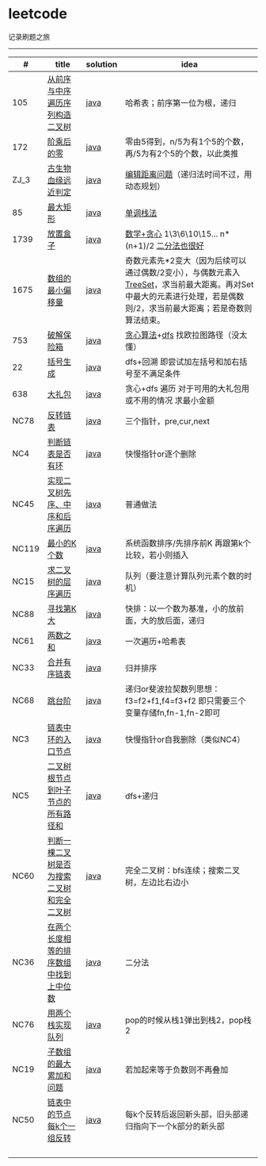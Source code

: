# leetcode
记录刷题之旅

------

| #     | title                                                        | solution                                                     | idea                                                         |
| ----- | ------------------------------------------------------------ | ------------------------------------------------------------ | ------------------------------------------------------------ |
| 105   | [从前序与中序遍历序列构造二叉树](https://leetcode-cn.com/leetbook/read/bytedance-c01/eiqm25/) | [java](https://github.com/caskr/leetcode/blob/main/java/LC_105.java) | 哈希表；前序第一位为根，递归                                 |
| 172   | [阶乘后的零](https://leetcode-cn.com/leetbook/read/bytedance-c01/ei6om6/) | [java](https://github.com/caskr/leetcode/blob/main/java/LC_172.java) | 零由5得到，n/5为有1个5的个数，再/5为有2个5的个数，以此类推   |
| ZJ_3  | [古生物血缘远近判定](https://leetcode-cn.com/leetbook/read/bytedance-c01/eug83v/) | [java](https://github.com/caskr/leetcode/blob/main/java/ZJ_3.java) | [编辑距离问题](https://www.jianshu.com/p/a617d20162cf)（递归法时间不过，用动态规划） |
| 85    | [最大矩形](https://leetcode-cn.com/leetbook/read/bytedance-c01/eik5p2/) | [java](https://github.com/caskr/leetcode/blob/main/java/LC_85.java) | [单调栈法](https://blog.csdn.net/ailinyingai/article/details/100534563) |
| 1739  | [放置盒子](https://leetcode-cn.com/leetbook/read/bytedance-c01/eikfoc/) | [java](https://github.com/caskr/leetcode/blob/main/java/LC_1739.java) | [数学+贪心](https://blog.csdn.net/chenbb1989/article/details/113133278) 1\3\6\10\15\... n*(n+1)/2 [二分法也很好](https://blog.csdn.net/qq_43765535/article/details/113720980) |
| 1675  | [数组的最小偏移量](https://leetcode-cn.com/leetbook/read/bytedance-c01/eigcei/) | [java](https://github.com/caskr/leetcode/blob/main/java/LC_1675.java) | 奇数元素先*2变大（因为后续可以通过偶数/2变小），与偶数元素入[TreeSet](https://blog.csdn.net/a1439775520/article/details/95373610)，求当前最大距离。再对Set中最大的元素进行处理，若是偶数则/2，求当前最大距离；若是奇数则算法结束。 |
| 753   | [破解保险箱](https://leetcode-cn.com/leetbook/read/bytedance-c01/eiz49e/) | [java](https://github.com/caskr/leetcode/blob/main/java/LC_753.java) | [贪心算法](https://leetcode-cn.com/problems/cracking-the-safe/solution/yi-bu-yi-bu-tui-dao-chu-0ms-jie-fa-tan-xin-gou-zao/)+[dfs](https://leetcode-cn.com/problems/cracking-the-safe/solution/po-jie-bao-xian-xiang-by-leetcode-solution/) 找欧拉图路径（没太懂） |
| 22    | [括号生成](https://leetcode-cn.com/leetbook/read/bytedance-c01/eisgxg/) | [java](https://github.com/caskr/leetcode/blob/main/java/LC_22.java) | dfs+回溯 即尝试加左括号和加右括号至不满足条件                |
| 638   | [大礼包](https://leetcode-cn.com/leetbook/read/bytedance-c01/ei1ujj/) | [java](https://github.com/caskr/leetcode/blob/main/java/LC_638.java) | 贪心+dfs 遍历 对于可用的大礼包用或不用的情况 求最小金额      |
| NC78  | [反转链表](https://www.nowcoder.com/practice/75e878df47f24fdc9dc3e400ec6058ca?tpId=190&tqId=35203&rp=1&ru=%2Factivity%2Foj&qru=%2Fta%2Fjob-code-high-rd%2Fquestion-ranking&tab=answerKey) | [java](https://github.com/caskr/leetcode/blob/main/java/NC_78.java) | 三个指针，pre,cur,next                                       |
| NC4   | [判断链表是否有环](https://www.nowcoder.com/practice/650474f313294468a4ded3ce0f7898b9?tpId=190&tags=&title=&diffculty=0&judgeStatus=0&rp=1&tab=answerKey) | [java](https://github.com/caskr/leetcode/blob/main/java/NC_4.java) | 快慢指针or逐个删除                                           |
| NC45  | [实现二叉树先序、中序和后序遍历](https://www.nowcoder.com/practice/a9fec6c46a684ad5a3abd4e365a9d362?tpId=190&tags=&title=&diffculty=0&judgeStatus=0&rp=1&tab=answerKey) | [java](https://github.com/caskr/leetcode/blob/main/java/NC_45.java) | 普通做法                                                     |
| NC119 | [最小的K个数](https://www.nowcoder.com/practice/6a296eb82cf844ca8539b57c23e6e9bf?tpId=190&tqId=35976&rp=1&ru=%2Fta%2Fjob-code-high-rd&qru=%2Fta%2Fjob-code-high-rd%2Fquestion-ranking&tab=answerKey) | [java](https://github.com/caskr/leetcode/blob/main/java/NC_119.java) | 系统函数排序/先排序前K 再跟第k个比较，若小则插入             |
| NC15  | [求二叉树的层序遍历](https://www.nowcoder.com/practice/04a5560e43e24e9db4595865dc9c63a3?tpId=190&rp=1&ru=%2Fta%2Fjob-code-high-rd&qru=%2Fta%2Fjob-code-high-rd%2Fquestion-ranking&tab=answerKey) | [java](https://github.com/caskr/leetcode/blob/main/java/NC_15.java) | 队列（要注意计算队列元素个数的时机）                         |
| NC88  | [寻找第K大](https://www.nowcoder.com/practice/e016ad9b7f0b45048c58a9f27ba618bf?tpId=190&rp=1&ru=%2Fta%2Fjob-code-high-rd&qru=%2Fta%2Fjob-code-high-rd%2Fquestion-ranking&tab=answerKey) | [java](https://github.com/caskr/leetcode/blob/main/java/NC_88.java) | 快排：以一个数为基准，小的放前面，大的放后面，递归           |
| NC61  | [两数之和](https://www.nowcoder.com/practice/20ef0972485e41019e39543e8e895b7f?tpId=190&rp=1&ru=%2Fta%2Fjob-code-high-rd&qru=%2Fta%2Fjob-code-high-rd%2Fquestion-ranking&tab=answerKey) | [java](https://github.com/caskr/leetcode/blob/main/java/NC_61.java) | 一次遍历+哈希表                                              |
| NC33  | [合并有序链表](https://www.nowcoder.com/practice/a479a3f0c4554867b35356e0d57cf03d?tpId=190&rp=1&ru=%2Fta%2Fjob-code-high-rd&qru=%2Fta%2Fjob-code-high-rd%2Fquestion-ranking&tab=answerKey) | [java](https://github.com/caskr/leetcode/blob/main/java/NC_33.java) | 归并排序                                                     |
| NC68  | [跳台阶](https://www.nowcoder.com/practice/8c82a5b80378478f9484d87d1c5f12a4?tpId=190&rp=1&ru=%2Fta%2Fjob-code-high-rd&qru=%2Fta%2Fjob-code-high-rd%2Fquestion-ranking&tab=answerKey) | [java](https://github.com/caskr/leetcode/blob/main/java/NC_68.java) | 递归or斐波拉契数列思想：f3=f2+f1,f4=f3+f2 即只需要三个变量存储fn,fn-1,fn-2即可 |
| NC3   | [链表中环的入口节点](https://www.nowcoder.com/practice/6e630519bf86480296d0f1c868d425ad?tpId=196&tqId=37047&rp=1&ru=%2Factivity%2Foj&qru=%2Fta%2Fjob-code-total%2Fquestion-ranking&tab=answerKey) | [java](https://github.com/caskr/leetcode/blob/main/java/NC_3.java) | 快慢指针or自我删除（类似NC4）                                |
| NC5   | [二叉树根节点到叶子节点的所有路径和](https://www.nowcoder.com/practice/185a87cd29eb42049132aed873273e83?tpId=194&tqId=35773&rp=1&ru=%2Factivity%2Foj&qru=%2Fta%2Fjob-code-high-client%2Fquestion-ranking&tab=answerKey) | [java](https://github.com/caskr/leetcode/blob/main/java/NC_5.java) | dfs+递归                                                     |
| NC60  | [判断一棵二叉树是否为搜索二叉树和完全二叉树](https://www.nowcoder.com/practice/f31fc6d3caf24e7f8b4deb5cd9b5fa97?tpId=194&tqId=38022&rp=1&ru=%2Factivity%2Foj&qru=%2Fta%2Fjob-code-high-client%2Fquestion-ranking&tab=answerKey) | [java](https://github.com/caskr/leetcode/blob/main/java/NC_60.java) | 完全二叉树：bfs连续；搜索二叉树，左边比右边小                |
| NC36  | [在两个长度相等的排序数组中找到上中位数](https://www.nowcoder.com/practice/6fbe70f3a51d44fa9395cfc49694404f?tpId=194&rp=1&ru=%2Factivity%2Foj&qru=%2Fta%2Fjob-code-high-client%2Fquestion-ranking&tab=answerKey) | [java](https://github.com/caskr/leetcode/blob/main/java/NC_36.java) | 二分法                                                       |
| NC76  | [用两个栈实现队列](https://www.nowcoder.com/practice/54275ddae22f475981afa2244dd448c6?tpId=117&tqId=37774&companyId=134&rp=1&ru=%2Fcompany%2Fhome%2Fcode%2F134&qru=%2Fta%2Fjob-code-high%2Fquestion-ranking&tab=answerKey) | [java](https://github.com/caskr/leetcode/blob/main/java/NC_76.java) | pop的时候从栈1弹出到栈2，pop栈2                              |
| NC19  | [子数组的最大累加和问题](https://www.nowcoder.com/practice/554aa508dd5d4fefbf0f86e5fe953abd?tpId=117&tqId=37797&companyId=134&rp=1&ru=%2Fcompany%2Fhome%2Fcode%2F134&qru=%2Fta%2Fjob-code-high%2Fquestion-ranking&tab=answerKey) | [java](https://github.com/caskr/leetcode/blob/main/java/NC_19.java) | 若加起来等于负数则不再叠加                                   |
| NC50  | [链表中的节点每k个一组反转](https://www.nowcoder.com/practice/b49c3dc907814e9bbfa8437c251b028e?tpId=117&tqId=37746&companyId=134&rp=1&ru=%2Fcompany%2Fhome%2Fcode%2F134&qru=%2Fta%2Fjob-code-high%2Fquestion-ranking&tab=answerKey) | [java](https://github.com/caskr/leetcode/blob/main/java/NC_50.java) | 每k个反转后返回新头部，旧头部递归指向下一个k部分的新头部     |
|       |                                                              |                                                              |                                                              |
|       |                                                              |                                                              |                                                              |
|       |                                                              |                                                              |                                                              |
|       |                                                              |                                                              |                                                              |

